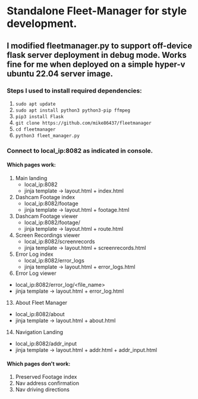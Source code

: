 # Standalone Fleet-Manager for style development.
## I modified fleetmanager.py to support off-device flask server deployment in debug mode. Works fine for me when deployed on a simple hyper-v ubuntu 22.04 server image.

### Steps I used to install required dependencies:
1. ```sudo apt update ```
2. ```sudo apt install python3 python3-pip ffmpeg```
3. ```pip3 install Flask```
4. ```git clone https://github.com/mike86437/fleetmanager```
5. ```cd fleetmanager```
6. ```python3 fleet_manager.py```

### Connect to local_ip:8082 as indicated in console.
#### Which pages work:
1. Main landing
   - local_ip:8082
   - jinja template -> layout.html + index.html
3. Dashcam Footage index
   - local_ip:8082/footage
   - jinja template -> layout.html + footage.html
5. Dashcam Footage viewer
   - local_ip:8082/footage/<route>
   - jinja template -> layout.html + route.html
7. Screen Recordings viewer
   - local_ip:8082/screenrecords
   - jinja template -> layout.html + screenrecords.html
9. Error Log index
   - local_ip:8082/error_logs
   - jinja template -> layout.html + error_logs.html
11. Error Log viewer
   - local_ip:8082/error_log/<file_name>
   - jinja template -> layout.html + error_log.html
13. About Fleet Manager
   - local_ip:8082/about
   - jinja template -> layout.html + about.html
14. Navigation Landing
   - local_ip:8082/addr_input
   - jinja template -> layout.html + addr.html + addr_input.html
   
#### Which pages don't work:
1. Preserved Footage index
2. Nav address confirmation
3. Nav driving directions

